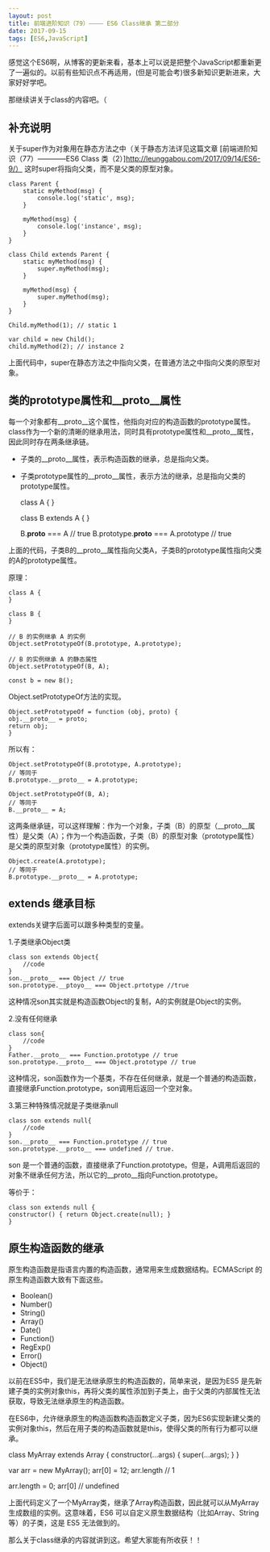 ```yaml
---
layout: post
title: 前端进阶知识（79）———— ES6 Class继承 第二部分
date: 2017-09-15
tags: [ES6,JavaScript]
---
```


感觉这个ES6啊，从博客的更新来看，基本上可以说是把整个JavaScript都重新更了一遍似的。以前有些知识点不再适用，(但是可能会考)很多新知识更新进来，大家好好学吧。

那继续讲关于class的内容吧。（

## 补充说明

关于super作为对象用在静态方法之中（关于静态方法详见这篇文章
[前端进阶知识（77）————ES6 Class 类（2）]http://leunggabou.com/2017/09/14/ES6-9/）
这时super将指向父类，而不是父类的原型对象。

    class Parent {
        static myMethod(msg) {
            console.log('static', msg);
        }

        myMethod(msg) {
            console.log('instance', msg);
        }
    }

    class Child extends Parent {
        static myMethod(msg) {
            super.myMethod(msg);
        }

        myMethod(msg) {
            super.myMethod(msg);
        }
    }

    Child.myMethod(1); // static 1

    var child = new Child();
    child.myMethod(2); // instance 2

上面代码中，super在静态方法之中指向父类，在普通方法之中指向父类的原型对象。

## 类的prototype属性和__proto__属性

每一个对象都有__proto__这个属性，他指向对应的构造函数的prototype属性。class作为一个新的清晰的继承用法，同时具有prototype属性和__proto__属性，因此同时存在两条继承链。

- 子类的__proto__属性，表示构造函数的继承，总是指向父类。
- 子类prototype属性的__proto__属性，表示方法的继承，总是指向父类的prototype属性。

    class A {
    }

    class B extends A {
    }

    B.__proto__ === A // true
    B.prototype.__proto__ === A.prototype // true

上面的代码，子类B的__proto__属性指向父类A，子类B的prototype属性指向父类的A的prototype属性。

原理：

    class A {
    }

    class B {
    }

    // B 的实例继承 A 的实例
    Object.setPrototypeOf(B.prototype, A.prototype);

    // B 的实例继承 A 的静态属性
    Object.setPrototypeOf(B, A);

    const b = new B();

Object.setPrototypeOf方法的实现。

    Object.setPrototypeOf = function (obj, proto) {
    obj.__proto__ = proto;
    return obj;
    }

所以有：

    Object.setPrototypeOf(B.prototype, A.prototype);
    // 等同于
    B.prototype.__proto__ = A.prototype;

    Object.setPrototypeOf(B, A);
    // 等同于
    B.__proto__ = A;

这两条继承链，可以这样理解：作为一个对象，子类（B）的原型（__proto__属性）是父类（A）；作为一个构造函数，子类（B）的原型对象（prototype属性）是父类的原型对象（prototype属性）的实例。

    Object.create(A.prototype);
    // 等同于
    B.prototype.__proto__ = A.prototype;


## extends 继承目标

extends关键字后面可以跟多种类型的变量。

1.子类继承Object类

    class son extends Object{
        //code
    }
    son.__proto__ === Object // true
    son.prototype.__ptoyo__ === Object.prtotype //true
    
这种情况son其实就是构造函数Object的复制，A的实例就是Object的实例。

2.没有任何继承

    class son{
        //code
    }
    Father.__proto__ === Function.prototype // true
    son.prototype.__proto__ === Object.prototype // true

这种情况，son函数作为一个基类，不存在任何继承，就是一个普通的构造函数，直接继承Function.prototype，son调用后返回一个空对象。

3.第三种特殊情况就是子类继承null

    class son extends null{
        //code
    }
    son.__proto__ === Function.prototype // true
    son.prototype.__proto__ === undefined // true.

son 是一个普通的函数，直接继承了Function.prototype。但是，A调用后返回的对象不继承任何方法，所以它的__proto__指向Function.prototype。

等价于：

    class son extends null {
    constructor() { return Object.create(null); }
    }

## 原生构造函数的继承

原生构造函数是指语言内置的构造函数，通常用来生成数据结构。ECMAScript 的原生构造函数大致有下面这些。

- Boolean()
- Number()
- String()
- Array()
- Date()
- Function()
- RegExp()
- Error()
- Object()

以前在ES5中，我们是无法继承原生的构造函数的，简单来说，是因为ES5 是先新建子类的实例对象this，再将父类的属性添加到子类上，由于父类的内部属性无法获取，导致无法继承原生的构造函数。

在ES6中，允许继承原生的构造函数构造函数定义子类，因为ES6实现新建父类的实例对象this，然后在用子类的构造函数就是this，使得父类的所有行为都可以继承。

class MyArray extends Array {
  constructor(...args) {
    super(...args);
  }
}

var arr = new MyArray();
arr[0] = 12;
arr.length // 1

arr.length = 0;
arr[0] // undefined

上面代码定义了一个MyArray类，继承了Array构造函数，因此就可以从MyArray生成数组的实例。这意味着，ES6 可以自定义原生数据结构（比如Array、String等）的子类，这是 ES5 无法做到的。

那么关于class继承的内容就讲到这。希望大家能有所收获！！



















